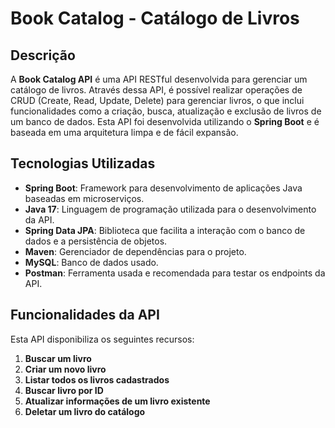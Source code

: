 # Book Catalog - Catálogo de Livros

## Descrição

A **Book Catalog API** é uma API RESTful desenvolvida para gerenciar um catálogo de livros. Através dessa API, é possível realizar operações de CRUD (Create, Read, Update, Delete) para gerenciar livros, o que inclui funcionalidades como a criação, busca, atualização e exclusão de livros de um banco de dados. Esta API foi desenvolvida utilizando o **Spring Boot** e é baseada em uma arquitetura limpa e de fácil expansão.

## Tecnologias Utilizadas

- **Spring Boot**: Framework para desenvolvimento de aplicações Java baseadas em microserviços.
- **Java 17**: Linguagem de programação utilizada para o desenvolvimento da API.
- **Spring Data JPA**: Biblioteca que facilita a interação com o banco de dados e a persistência de objetos.
- **Maven**: Gerenciador de dependências para o projeto.
- **MySQL**: Banco de dados usado.
- **Postman**: Ferramenta usada e recomendada para testar os endpoints da API.

## Funcionalidades da API

Esta API disponibiliza os seguintes recursos:

1. **Buscar um livro**
2. **Criar um novo livro**
3. **Listar todos os livros cadastrados**
4. **Buscar livro por ID**
5. **Atualizar informações de um livro existente**
6. **Deletar um livro do catálogo**

